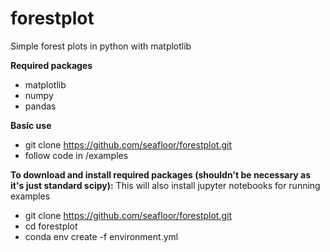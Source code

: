 # forestplot
Simple forest plots in python with matplotlib

**Required packages**
- matplotlib
- numpy
- pandas

**Basic use**
- git clone https://github.com/seafloor/forestplot.git
- follow code in /examples

**To download and install required packages (shouldn't be necessary as it's just standard scipy):**
This will also install jupyter notebooks for running examples
- git clone https://github.com/seafloor/forestplot.git
- cd forestplot
- conda env create -f environment.yml
